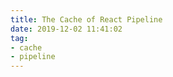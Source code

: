 ```yaml
---
title: The Cache of React Pipeline
date: 2019-12-02 11:41:02
tag:
- cache
- pipeline
---
```



<!--stackedit_data:
eyJoaXN0b3J5IjpbMTIxNDIwNDA3MV19
-->